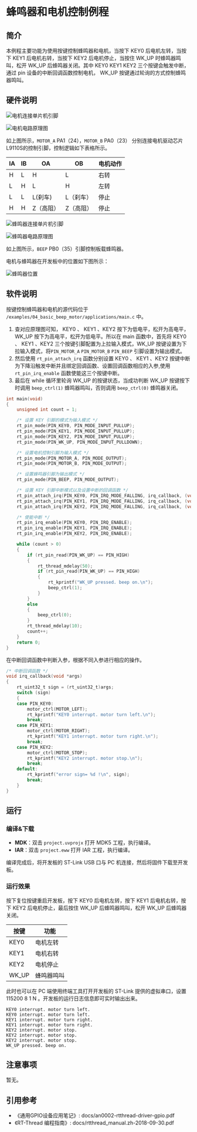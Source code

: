 # 蜂鸣器和电机控制例程

## 简介

本例程主要功能为使用按键控制蜂鸣器和电机，当按下 KEY0 后电机左转，当按下 KEY1 后电机右转，当按下 KEY2 后电机停止，当按住 WK_UP 时蜂鸣器鸣叫，松开 WK_UP 后蜂鸣器关闭。其中 KEY0 KEY1 KEY2 三个按键会触发中断，通过 pin 设备的中断回调函数控制电机， WK_UP 按键通过轮询的方式控制蜂鸣器鸣叫。

## 硬件说明

![电机连接单片机引脚](../../docs/figures/04_basic_beep_motor/motor.png)

![电机电路原理图](../../docs/figures/04_basic_beep_motor/motor_1.png)

如上图所示，`MOTOR_A` PA1（24），`MOTOR_B` PA0（23） 分别连接电机驱动芯片L9110S的控制引脚，控制逻辑如下表格所示。

|IA|IB|OA|OB|电机动作|
|--|--|--|--|--|
|H|L|H|L|右转|
|L|H|L|H|左转|
|L|L|L(刹车)|L（刹车）|停止|
|H|H|Z（高阻）|Z（高阻）|停止|

![蜂鸣器连接单片机引脚](../../docs/figures/04_basic_beep_motor/beep.png)

![蜂鸣器电路原理图](../../docs/figures/04_basic_beep_motor/beep_1.png)

如上图所示，`BEEP` PB0（35）引脚控制板载蜂鸣器。

电机与蜂鸣器在开发板中的位置如下图所示：

![蜂鸣器位置](../../docs/figures/04_basic_beep_motor/obj.png)


## 软件说明

按键控制蜂鸣器和电机的源代码位于 `/examples/04_basic_beep_motor/applications/main.c` 中。

1. 查对应原理图可知， KEY0 、 KEY1 、KEY2 按下为低电平，松开为高电平， WK_UP 按下为高电平，松开为低电平。所以在 main 函数中，首先将 KEY0 、 KEY1 、KEY2 三个按键引脚配置为上拉输入模式，WK_UP 按键设置为下拉输入模式，将`PIN_MOTOR_A` `PIN_MOTOR_B` `PIN_BEEP` 引脚设置为输出模式。
2. 然后使用 `rt_pin_attach_irq` 函数分别设置 KEY0 、 KEY1 、KEY2 按键中断为下降沿触发中断并且绑定回调函数、设置回调函数相应的入参,使用 `rt_pin_irq_enable` 函数使能这三个按键中断。
3. 最后在 while 循环里轮询 WK_UP 的按键状态，当成功判断 WK_UP 按键按下时调用 `beep_ctrl(1)` 蜂鸣器鸣叫，否则调用 `beep_ctrl(0)` 蜂鸣器关闭。


```c
int main(void)
{
    unsigned int count = 1;

    /* 设置 KEY 引脚的模式为输入模式 */
    rt_pin_mode(PIN_KEY0, PIN_MODE_INPUT_PULLUP);
    rt_pin_mode(PIN_KEY1, PIN_MODE_INPUT_PULLUP);
    rt_pin_mode(PIN_KEY2, PIN_MODE_INPUT_PULLUP);
    rt_pin_mode(PIN_WK_UP, PIN_MODE_INPUT_PULLDOWN);

    /* 设置电机控制引脚为输入模式 */
    rt_pin_mode(PIN_MOTOR_A, PIN_MODE_OUTPUT);
    rt_pin_mode(PIN_MOTOR_B, PIN_MODE_OUTPUT);

    /* 设置蜂鸣器引脚为输出模式 */
    rt_pin_mode(PIN_BEEP, PIN_MODE_OUTPUT);

    /* 设置 KEY 引脚中断模式以及设置中断的回调函数 */
    rt_pin_attach_irq(PIN_KEY0, PIN_IRQ_MODE_FALLING, irq_callback, (void *)PIN_KEY0);
    rt_pin_attach_irq(PIN_KEY1, PIN_IRQ_MODE_FALLING, irq_callback, (void *)PIN_KEY1);
    rt_pin_attach_irq(PIN_KEY2, PIN_IRQ_MODE_FALLING, irq_callback, (void *)PIN_KEY2);

    /* 使能中断 */
    rt_pin_irq_enable(PIN_KEY0, PIN_IRQ_ENABLE);
    rt_pin_irq_enable(PIN_KEY1, PIN_IRQ_ENABLE);
    rt_pin_irq_enable(PIN_KEY2, PIN_IRQ_ENABLE);

    while (count > 0)
    {
        if (rt_pin_read(PIN_WK_UP) == PIN_HIGH)
        {
            rt_thread_mdelay(50);
            if (rt_pin_read(PIN_WK_UP) == PIN_HIGH)
            {
                rt_kprintf("WK_UP pressed. beep on.\n");
                beep_ctrl(1);
            }
        }
        else
        {
            beep_ctrl(0);
        }
        rt_thread_mdelay(10);
        count++;
    }
    return 0;
}
```

在中断回调函数中判断入参，根据不同入参进行相应的操作。

```c
/* 中断回调函数 */
void irq_callback(void *args)
{
    rt_uint32_t sign = (rt_uint32_t)args;
    switch (sign)
    {
    case PIN_KEY0:
        motor_ctrl(MOTOR_LEFT);
        rt_kprintf("KEY0 interrupt. motor turn left.\n");
        break;
    case PIN_KEY1:
        motor_ctrl(MOTOR_RIGHT);
        rt_kprintf("KEY1 interrupt. motor turn right.\n");
        break;
    case PIN_KEY2:
        motor_ctrl(MOTOR_STOP);
        rt_kprintf("KEY2 interrupt. motor stop.\n");
        break;
    default:
        rt_kprintf("error sign= %d !\n", sign);
        break;
    }
}
```

## 运行

### 编译&下载

- **MDK**：双击 `project.uvprojx` 打开 MDK5 工程，执行编译。
- **IAR**：双击 `project.eww` 打开 IAR 工程，执行编译。

编译完成后，将开发板的 ST-Link USB 口与 PC 机连接，然后将固件下载至开发板。

### 运行效果

按下复位按键重启开发板，按下 KEY0 后电机左转，按下 KEY1 后电机右转，按下 KEY2 后电机停止，最后按住 WK_UP 后蜂鸣器鸣叫，松开 WK_UP 后蜂鸣器关闭。

|按键|功能|
|----|---|
|KEY0|电机左转|
|KEY1|电机右转|
|KEY2|电机停止|
|WK_UP|蜂鸣器鸣叫|

此时也可以在 PC 端使用终端工具打开开发板的 ST-Link 提供的虚拟串口，设置 115200 8 1 N 。开发板的运行日志信息即可实时输出出来。

```shell
KEY0 interrupt. motor turn left.
KEY0 interrupt. motor turn left.
KEY1 interrupt. motor turn right.
KEY1 interrupt. motor turn right.
KEY2 interrupt. motor stop.
KEY2 interrupt. motor stop.
KEY2 interrupt. motor stop.
WK_UP pressed. beep on.
```

## 注意事项

暂无。

## 引用参考

- 《通用GPIO设备应用笔记》: docs/an0002-rtthread-driver-gpio.pdf
- 《RT-Thread 编程指南》: docs/rtthread_manual.zh-2018-09-30.pdf